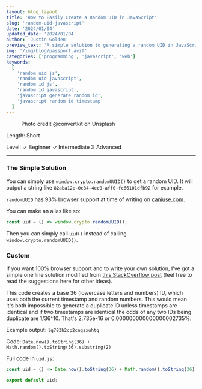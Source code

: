 ```yaml
---
layout: blog_layout
title: 'How to Easily Create a Random UID in JavaScript'
slug: 'random-uid-javascript'
date: '2024/01/04'
updated_date: '2024/01/04'
author: 'Justin Golden'
preview_text: 'A simple solution to generating a random UID in JavaScript'
img: '/img/blog/passport.avif'
categories: ['programming', 'javascript', 'web']
keywords:
  [
    'random uid js',
    'random uid javascript',
    'random id js',
    'random id javascript',
    'javascript generate random id',
    'javascript random id timestamp'
  ]
---
```


<figure>
  <picture>
    <source type="image/avif" srcset="/img/blog/passport.avif" alt="">
    <img src="/img/blog/passport.jpg" alt="">
  </picture>
  <figcaption>Photo credit @convertkit on Unsplash</figcaption>
</figure>

Length: Short

Level: ✓ Beginner ✓ Intermediate X Advanced

---

### The Simple Solution

You can simply use `window.crypto.randomUUID()` to get a random UID. It will output a string like `82aba12e-0c84-4ec0-aff0-fc66101dfb92` for example.

`randomUUID` has 93% browser support at time of writing on [caniuse.com](https://caniuse.com/?search=randomuuid).

You can make an alias like so:

```js
const uid = () => window.crypto.randomUUID();
```

Then you can simply call `uid()` instead of calling `window.crypto.randomUUID()`.

### Custom

If you want 100% browser support and to write your own solution, I've got a simple one line solution modified from [this StackOverflow post](https://stackoverflow.com/q/6248666) (feel free to read the suggestions here for other ideas).

This code creates a base 36 (lowercase letters and numbers) ID, which uses both the current timestamp and random numbers. This would mean it's both impossible to generate a duplicate ID unless timestamps are identical and if two timestamps are identical the odds of any two IDs being duplicate are 1/36^10. That's 2.735e-16 or 0.000000000000000002735%.

Example output: `lq783h2cp2cngzxuhtq`

Code: `Date.now().toString(36) + Math.random().toString(36).substring(2)`

Full code in `uid.js`:

```js
const uid = () => Date.now().toString(36) + Math.random().toString(36).substring(2);

export default uid;
```
